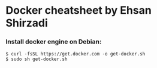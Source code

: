 # Docker cheatsheet by Ehsan Shirzadi

### Install docker engine on Debian:
```
$ curl -fsSL https://get.docker.com -o get-docker.sh
$ sudo sh get-docker.sh
```

